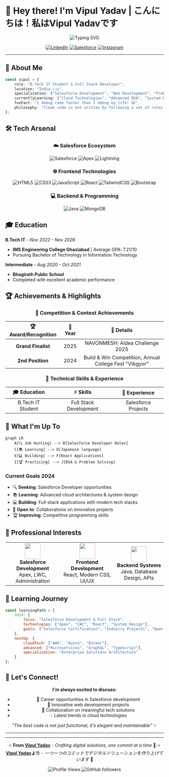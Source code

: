 # 👋 Hey there! I'm Vipul Yadav | こんにちは！私はVipul Yadavです

<div align="center">
  
 
  
  ![Typing SVG](https://readme-typing-svg.herokuapp.com?font=Fira+Code&size=30&pause=1000&color=667EEA&center=true&vCenter=true&width=600&lines=Full+Stack+Developer;Salesforce+Expert;Problem+Solver;Code+Enthusiast;フルスタック開発者;Salesforce専門家;問題解決者;コード愛好家)
  
  [![LinkedIn](https://img.shields.io/badge/-LinkedIn-0077B5?style=for-the-badge&logo=linkedin&logoColor=white)](https://www.linkedin.com/in/vipul-yadav-326995351)
  [![Salesforce](https://img.shields.io/badge/-Trailblazer-00A1E0?style=for-the-badge&logo=salesforce&logoColor=white)](https://www.salesforce.com/trailblazer/xdjeip4d0l68vulxrr)
  [![Instagram](https://img.shields.io/badge/-Instagram-E4405F?style=for-the-badge&logo=instagram&logoColor=white)](https://www.instagram.com/vipulyadav_02)
  
</div>

---

## 🚀 About Me

```typescript
const vipul = {
    role: "B.Tech IT Student & Full Stack Developer",
    location: "India 🇮🇳",
    specialization: ["Salesforce Development", "Web Development", "Problem Solving"],
    currentlyLearning: ["Cloud Technologies", "Advanced DSA", "System Design"],
    funFact: "I debug code faster than I debug my life! 😄",
    philosophy: "Clean code is not written by following a set of rules, it's a mindset"
};
```

## 🛠️ Tech Arsenal

<div align="center">

### ☁️ Salesforce Ecosystem
![Salesforce](https://img.shields.io/badge/Salesforce-00A1E0?style=for-the-badge&logo=salesforce&logoColor=white)
![Apex](https://img.shields.io/badge/Apex-00A1E0?style=for-the-badge&logo=salesforce&logoColor=white)
![Lightning](https://img.shields.io/badge/Lightning%20Web%20Components-00A1E0?style=for-the-badge&logo=salesforce&logoColor=white)

### 🌐 Frontend Technologies
![HTML5](https://img.shields.io/badge/HTML5-E34F26?style=for-the-badge&logo=html5&logoColor=white)
![CSS3](https://img.shields.io/badge/CSS3-1572B6?style=for-the-badge&logo=css3&logoColor=white)
![JavaScript](https://img.shields.io/badge/JavaScript-F7DF1E?style=for-the-badge&logo=javascript&logoColor=black)
![React](https://img.shields.io/badge/React-20232A?style=for-the-badge&logo=react&logoColor=61DAFB)
![TailwindCSS](https://img.shields.io/badge/Tailwind_CSS-38B2AC?style=for-the-badge&logo=tailwind-css&logoColor=white)
![Bootstrap](https://img.shields.io/badge/Bootstrap-563D7C?style=for-the-badge&logo=bootstrap&logoColor=white)

### 💻 Backend & Programming
![Java](https://img.shields.io/badge/Java-ED8B00?style=for-the-badge&logo=openjdk&logoColor=white)
![MongoDB](https://img.shields.io/badge/MongoDB-4EA94B?style=for-the-badge&logo=mongodb&logoColor=white)

</div>

## 🎓 Education

**B.Tech IT** - *Nov 2022 - Nov 2026*
- **IMS Engineering College Ghaziabad** | Average GPA: 7.21/10
- Pursuing Bachelor of Technology in Information Technology

**Intermediate** - *Aug 2020 - Oct 2021*
- **Bhagirath Public School**
- Completed with excellent academic performance

## 🏆 Achievements & Highlights

<div align="center">

### 🌟 Competition & Contest Achievements
| 🏆 Award/Recognition | 📅 Year | 🎯 Details |
|:---:|:---:|:---:|
| **Grand Finalist** | 2025 | NAVONMESH: Aldea Challenge 2025 |
| **2nd Position** | 2024 | Build & Win Competition, Annual College Fest "Vibgyor" |

### 💼 Technical Skills & Experience
| 🎓 Education | ⚡ Skills | 🌟 Experience |
|:---:|:---:|:---:|
| B.Tech IT Student | Full Stack Development | Salesforce Projects |


</div>

## 🎯 What I'm Up To

```mermaid
graph LR
    A[🔍 Job Hunting] --> B[Salesforce Developer Roles]
    C[📚 Learning] --> D[Japanese language]
    E[💻 Building] --> F[React Applications]
    I[🏆 Practicing] --> J[DSA & Problem Solving]
```

### Current Goals 2024
- 🔍 **Seeking**: Salesforce Developer opportunities
- 📚 **Learning**: Advanced cloud architectures & system design
- 💻 **Building**: Full-stack applications with modern tech stacks
- 🤝 **Open to**: Collaborations on innovative projects
- 🏆 **Improving**: Competitive programming skills

## 💼 Professional Interests

<table align="center">
<tr>
<td align="center" width="200px">
<img src="https://cdn.jsdelivr.net/gh/devicons/devicon/icons/salesforce/salesforce-original.svg" width="50px" />
<br><strong>Salesforce Development</strong>
<br>Apex, LWC, Administration
</td>
<td align="center" width="200px">
<img src="https://cdn.jsdelivr.net/gh/devicons/devicon/icons/react/react-original.svg" width="50px" />
<br><strong>Frontend Development</strong>
<br>React, Modern CSS, UI/UX
</td>
<td align="center" width="200px">
<img src="https://cdn.jsdelivr.net/gh/devicons/devicon/icons/java/java-original.svg" width="50px" />
<br><strong>Backend Systems</strong>
<br>Java, Database Design, APIs
</td>
</tr>
</table>

## 🌱 Learning Journey

```javascript
const learningPath = {
    2024: {
        focus: "Salesforce Development & Full Stack",
        technologies: ["Apex", "LWC", "React", "System Design"],
        goals: ["Salesforce Certification", "Industry Projects", "Open Source Contributions"]
    },
    nextUp: {
        cloudTech: ["AWS", "Azure", "Docker"],
        advanced: ["Microservices", "GraphQL", "TypeScript"],
        specialization: "Enterprise Solutions Architecture"
    }
};
```

## 💬 Let's Connect!

<div align="center">

**I'm always excited to discuss:**
- 💼 Career opportunities in Salesforce development
- 🚀 Innovative web development projects
- 🤝 Collaboration on meaningful tech solutions
- 💡 Latest trends in cloud technologies

*"The best code is not just functional, it's elegant and maintainable"* ✨

</div>

---
---
<div align="center">
  
⭐️ **From [Vipul Yadav](https://github.com/quantumNexus0)** - *Crafting digital solutions, one commit at a time* 🚀
⭐️ **[Vipul Yadav](https://github.com/quantumNexus0)より** - *一つ一つのコミットでデジタルソリューションを作り上げています* 🚀

![Profile Views](https://komarev.com/ghpvc/?username=quantumNexus0&color=667EEA&style=flat-square&label=Profile+Views)
![GitHub followers](https://img.shields.io/github/followers/quantumNexus0?style=flat-square&color=667EEA)
  
</div>
